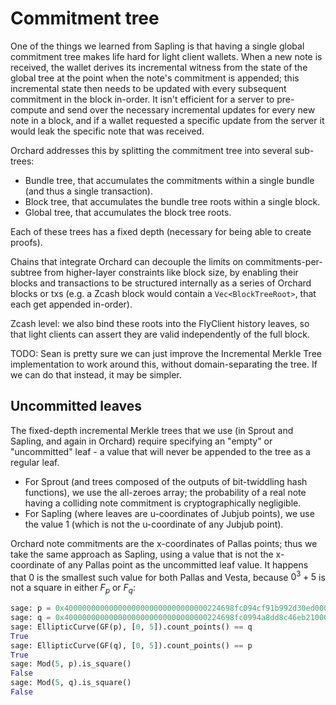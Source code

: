 # Commitment tree

One of the things we learned from Sapling is that having a single global commitment tree
makes life hard for light client wallets. When a new note is received, the wallet derives
its incremental witness from the state of the global tree at the point when the note's
commitment is appended; this incremental state then needs to be updated with every
subsequent commitment in the block in-order. It isn't efficient for a server to
pre-compute and send over the necessary incremental updates for every new note in a block,
and if a wallet requested a specific update from the server it would leak the specific
note that was received.

Orchard addresses this by splitting the commitment tree into several sub-trees:

- Bundle tree, that accumulates the commitments within a single bundle (and thus a single
  transaction).
- Block tree, that accumulates the bundle tree roots within a single block.
- Global tree, that accumulates the block tree roots.

Each of these trees has a fixed depth (necessary for being able to create proofs).

Chains that integrate Orchard can decouple the limits on commitments-per-subtree from
higher-layer constraints like block size, by enabling their blocks and transactions to be
structured internally as a series of Orchard blocks or txs (e.g. a Zcash block would
contain a `Vec<BlockTreeRoot>`, that each get appended in-order).

Zcash level: we also bind these roots into the FlyClient history leaves, so that light
clients can assert they are valid independently of the full block.

TODO: Sean is pretty sure we can just improve the Incremental Merkle Tree implementation
to work around this, without domain-separating the tree. If we can do that instead, it may
be simpler.

## Uncommitted leaves

The fixed-depth incremental Merkle trees that we use (in Sprout and Sapling, and again in
Orchard) require specifying an "empty" or "uncommitted" leaf - a value that will never be
appended to the tree as a regular leaf.

- For Sprout (and trees composed of the outputs of bit-twiddling hash functions), we use
  the all-zeroes array; the probability of a real note having a colliding note commitment
  is cryptographically negligible.
- For Sapling (where leaves are u-coordinates of Jubjub points), we use the value $1$
  (which is not the u-coordinate of any Jubjub point).

Orchard note commitments are the x-coordinates of Pallas points; thus we take the same
approach as Sapling, using a value that is not the x-coordinate of any Pallas point as the
uncommitted leaf value. It happens that $0$ is the smallest such value for both Pallas and
Vesta, because $0^3 + 5$ is not a square in either $F_p$ or $F_q$:

```python
sage: p = 0x40000000000000000000000000000000224698fc094cf91b992d30ed00000001
sage: q = 0x40000000000000000000000000000000224698fc0994a8dd8c46eb2100000001
sage: EllipticCurve(GF(p), [0, 5]).count_points() == q
True
sage: EllipticCurve(GF(q), [0, 5]).count_points() == p
True
sage: Mod(5, p).is_square()
False
sage: Mod(5, q).is_square()
False
```
